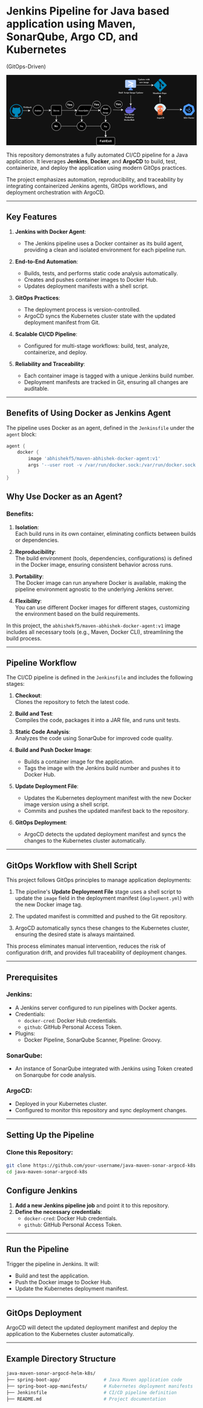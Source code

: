 # Jenkins Pipeline for Java based application using Maven, SonarQube, Argo CD, and Kubernetes
 (GitOps-Driven)

![java-maven-sonar-argocd-k8s](images/java-maven-sonar-argocd-k8s.png)

This repository demonstrates a fully automated CI/CD pipeline for a Java  application. It leverages **Jenkins**, **Docker**, and **ArgoCD** to build, test, containerize, and deploy the application using modern GitOps practices.

The project emphasizes automation, reproducibility, and traceability by integrating containerized Jenkins agents, GitOps workflows, and deployment orchestration with ArgoCD.

---

## Key Features

1. **Jenkins with Docker Agent**:  
   - The Jenkins pipeline uses a Docker container as its build agent, providing a clean and isolated environment for each pipeline run.

2. **End-to-End Automation**:  
   - Builds, tests, and performs static code analysis automatically.  
   - Creates and pushes container images to Docker Hub.  
   - Updates deployment manifests with a shell script.  

3. **GitOps Practices**:  
   - The deployment process is version-controlled.  
   - ArgoCD syncs the Kubernetes cluster state with the updated deployment manifest from Git.

4. **Scalable CI/CD Pipeline**:  
   - Configured for multi-stage workflows: build, test, analyze, containerize, and deploy.  

5. **Reliability and Traceability**:  
   - Each container image is tagged with a unique Jenkins build number.  
   - Deployment manifests are tracked in Git, ensuring all changes are auditable.

---

## Benefits of Using Docker as Jenkins Agent

The pipeline uses Docker as an agent, defined in the `Jenkinsfile` under the `agent` block:

```groovy
agent {
    docker {
        image 'abhishekf5/maven-abhishek-docker-agent:v1'
        args '--user root -v /var/run/docker.sock:/var/run/docker.sock --rm --add-host=host.docker.internal:host-gateway'
    }
}

```

## Why Use Docker as an Agent?

### Benefits:

1. **Isolation**:  
   Each build runs in its own container, eliminating conflicts between builds or dependencies.

2. **Reproducibility**:  
   The build environment (tools, dependencies, configurations) is defined in the Docker image, ensuring consistent behavior across runs.

3. **Portability**:  
   The Docker image can run anywhere Docker is available, making the pipeline environment agnostic to the underlying Jenkins server.

4. **Flexibility**:  
   You can use different Docker images for different stages, customizing the environment based on the build requirements.

In this project, the `abhishekf5/maven-abhishek-docker-agent:v1` image includes all necessary tools (e.g., Maven, Docker CLI), streamlining the build process.

---

## Pipeline Workflow

The CI/CD pipeline is defined in the `Jenkinsfile` and includes the following stages:

1. **Checkout**:  
   Clones the repository to fetch the latest code.

2. **Build and Test**:  
   Compiles the code, packages it into a JAR file, and runs unit tests.

3. **Static Code Analysis**:  
   Analyzes the code using SonarQube for improved code quality.

4. **Build and Push Docker Image**:  
   - Builds a container image for the application.  
   - Tags the image with the Jenkins build number and pushes it to Docker Hub.

5. **Update Deployment File**:  
   - Updates the Kubernetes deployment manifest with the new Docker image version using a shell script.  
   - Commits and pushes the updated manifest back to the repository.

6. **GitOps Deployment**:  
   - ArgoCD detects the updated deployment manifest and syncs the changes to the Kubernetes cluster automatically.

---

## GitOps Workflow with Shell Script

This project follows GitOps principles to manage application deployments:

1. The pipeline's **Update Deployment File** stage uses a shell script to update the `image` field in the deployment manifest (`deployment.yml`) with the new Docker image tag.

2. The updated manifest is committed and pushed to the Git repository.

3. ArgoCD automatically syncs these changes to the Kubernetes cluster, ensuring the desired state is always maintained.

This process eliminates manual intervention, reduces the risk of configuration drift, and provides full traceability of deployment changes.

---

## Prerequisites

### **Jenkins**:
- A Jenkins server configured to run pipelines with Docker agents.  
- Credentials:
  - `docker-cred`: Docker Hub credentials.  
  - `github`: GitHub Personal Access Token.  
- Plugins:
  - Docker Pipeline, SonarQube Scanner, Pipeline: Groovy.

### **SonarQube**:
- An instance of SonarQube integrated with Jenkins using Token created on Sonarqube for code analysis.

### **ArgoCD**:
- Deployed in your Kubernetes cluster.  
- Configured to monitor this repository and sync deployment changes.

---

## Setting Up the Pipeline

### Clone this Repository:

```bash
git clone https://github.com/your-username/java-maven-sonar-argocd-k8s.git
cd java-maven-sonar-argocd-k8s
```

## Configure Jenkins

1. **Add a new Jenkins pipeline job** and point it to this repository.  
2. **Define the necessary credentials**:  
   - `docker-cred`: Docker Hub credentials.  
   - `github`: GitHub Personal Access Token.

---

## Run the Pipeline

Trigger the pipeline in Jenkins. It will:  
- Build and test the application.  
- Push the Docker image to Docker Hub.  
- Update the Kubernetes deployment manifest.

---

## GitOps Deployment

ArgoCD will detect the updated deployment manifest and deploy the application to the Kubernetes cluster automatically.

---

## Example Directory Structure

```bash
java-maven-sonar-argocd-helm-k8s/
├── spring-boot-app/                # Java Maven application code
├── spring-boot-app-manifests/      # Kubernetes deployment manifests
├── Jenkinsfile                     # CI/CD pipeline definition
├── README.md                       # Project documentation

```


